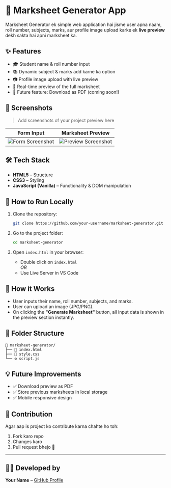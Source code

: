 
# 📄 Marksheet Generator App

Marksheet Generator ek simple web application hai jisme user apna naam, roll number, subjects, marks, aur profile image upload karke ek **live preview** dekh sakta hai apni marksheet ka.

## ✨ Features

- 🎓 Student name & roll number input
- 📚 Dynamic subject & marks add karne ka option
- 📷 Profile image upload with live preview
- 👀 Real-time preview of the full marksheet
- 💾 Future feature: Download as PDF (coming soon!)

## 📸 Screenshots

> Add screenshots of your project preview here

| Form Input | Marksheet Preview |
|------------|-------------------|
| ![Form Screenshot](#) | ![Preview Screenshot](#) |

## 🛠 Tech Stack

- **HTML5** – Structure
- **CSS3** – Styling
- **JavaScript (Vanilla)** – Functionality & DOM manipulation

## 🚀 How to Run Locally

1. Clone the repository:
   ```bash
   git clone https://github.com/your-username/marksheet-generator.git
   ```

2. Go to the project folder:
   ```bash
   cd marksheet-generator
   ```

3. Open `index.html` in your browser:
   - Double click on `index.html`  
   _OR_
   - Use Live Server in VS Code

## 🧠 How it Works

- User inputs their name, roll number, subjects, and marks.
- User can upload an image (JPG/PNG).
- On clicking the **"Generate Marksheet"** button, all input data is shown in the preview section instantly.

## 📌 Folder Structure

```
📁 marksheet-generator/
├── 📄 index.html
├── 🎨 style.css
└── ⚙️ script.js
```

## 💡 Future Improvements

- ✅ Download preview as PDF  
- ✅ Store previous marksheets in local storage  
- ✅ Mobile responsive design

## 🤝 Contribution

Agar aap is project ko contribute karna chahte ho toh:

1. Fork karo repo
2. Changes karo
3. Pull request bhejo 🙂

---

## 🧑‍💻 Developed by

**Your Name** – [GitHub Profile](https://github.com/your-username)
